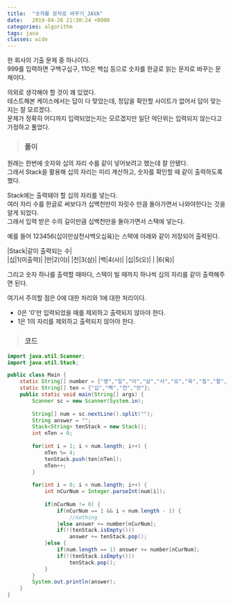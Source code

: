 ```yaml
---
title:  "숫자를 문자로 바꾸기_JAVA"
date:   2019-04-26 21:30:24 +0900
categories: algorithm
tags: java
classes: wide
---
```


한 회사의 기출 문제 중 하나이다.  
999를 입력하면 구백구십구, 110은 백십 등으로 숫자를 한글로 읽는 문자로 바꾸는 문제이다.  
  
의외로 생각해야 할 것이 꽤 있었다.  
테스트해본 케이스에서는 답이 다 맞았는데, 정답을 확인할 사이트가 없어서 답이 맞는지는 잘 모르겠다.  
문제가 정확히 어디까지 입력되었는지는 모르겠지만 일단 억단위는 입력되지 않는다고 가정하고 풀었다.  
  
> ### 풀이

원래는 한번에 숫자와 십의 자리 수를 같이 넣어보려고 했는데 잘 안됐다.  
그래서 Stack을 활용해 십의 자리는 미리 계산하고, 숫자를 확인할 때 같이 출력하도록 했다.  
  
Stack에는 출력돼야 할 십의 자리를 넣는다.  
여러 자리 수를 한글로 써보다가 십백천만이 자릿수 만큼 돌아가면서 나와야한다는 것을 알게 되었다.  
그래서 입력 받은 수의 길이만큼 십백천만을 돌아가면서 스택에 넣는다.  
  
예를 들어 123456(십이만삼천사백오십육)는 스택에 아래와 같이 저장되어 출력된다.    

|Stack|같이 출력되는 수|  
|십|1(미출력)|
|만|2(이)|
|천|3(삼)|
|백|4(사)|
|십|5(오)|
| |6(육)|

그리고 숫자 하나를 출력할 때마다, 스택이 빌 때까지 하나씩 십의 자리를 같이 출력해주면 된다.  
  
여기서 주의할 점은 0에 대한 처리와 1에 대한 처리이다.  

- 0은 '0'만 입력되었을 때를 제외하고 출력되지 않아야 한다.
- 1은 1의 자리를 제외하고 출력되지 않아야 한다.  

> ### 코드

```java
import java.util.Scanner;
import java.util.Stack;

public class Main {
	static String[] number = {"영","일","이","삼","사","오","육","칠","팔","구"};
	static String[] ten = {"십","백","천","만"};
	public static void main(String[] args) {
		Scanner sc = new Scanner(System.in);
		
		String[] num = sc.nextLine().split("");
		String answer = "";
		Stack<String> tenStack = new Stack();
		int nTen = 0;
		
		for(int i = 1; i < num.length; i++) {
			nTen %= 4;
			tenStack.push(ten[nTen]);
			nTen++;
		}
		
		for(int i = 0; i < num.length; i++) {
			int nCurNum = Integer.parseInt(num[i]);
			
			if(nCurNum != 0) {
				if(nCurNum == 1 && i < num.length - 1) {
					//nothing
				}else answer += number[nCurNum];
				if(!(tenStack.isEmpty()))
					answer += tenStack.pop();
			}else {
				if(num.length == 1) answer += number[nCurNum];
				if(!(tenStack.isEmpty()))
					tenStack.pop();
			}
		}
		System.out.println(answer);
	}
}
```